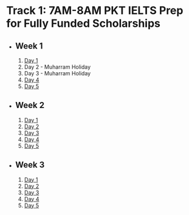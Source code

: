 # Track 1: 7AM-8AM PKT IELTS Prep for Fully Funded Scholarships

- ## Week 1

   1. [Day 1](https://www.facebook.com/iCodeguru/videos/938393287972698)
   2. Day 2 - Muharram Holiday
   3. Day 3 - Muharram Holiday
   4. [Day 4](https://www.facebook.com/iCodeguru/videos/1210809143156942)
   5. [Day 5](https://www.facebook.com/iCodeguru/videos/1162268804891079)

- ## Week 2

   1. [Day 1](https://www.facebook.com/iCodeguru/videos/1677168979489406)
   2. [Day 2](https://www.facebook.com/iCodeguru/videos/872312614800556)
   3. [Day 3](https://www.facebook.com/iCodeguru/videos/1256282902210373)
   4. [Day 4](https://www.facebook.com/iCodeguru/videos/1220399689394559)
   5. [Day 5](https://www.facebook.com/iCodeguru/videos/1007298240673926)

- ## Week 3

   1. [Day 1](https://www.facebook.com/iCodeguru/videos/1040703451000620)
   2. [Day 2](https://www.facebook.com/iCodeguru/videos/1191332968661870)
   3. [Day 3](https://www.facebook.com/iCodeguru/videos/1958391577929156)
   4. [Day 4](https://www.facebook.com/iCodeguru/videos/1043768720606088)
   5. [Day 5](https://www.facebook.com/watch/?v=781858817194207)

<!-- - ## Week 4

   1. [Day 1](https://www.facebook.com/iCodeguru/videos/1098835924918019)
   2. [Day 2](https://www.facebook.com/iCodeguru/videos/1535863214010166)
   3. [Day 3](https://www.facebook.com/iCodeguru/videos/1565454680981628)
   4. [Day 4](https://www.facebook.com/watch/?v=496389922798349)
   5. [Day 5](https://www.facebook.com/iCodeguru/videos/833948408872747) -->

<!-- - ## Week 5

   1. [Day 1]()
   2. [Day 2](https://www.facebook.com/iCodeguru/videos/8428571780510705)
   3. [Day 3](https://www.facebook.com/iCodeguru/videos/865386428319085)
   4. [Day 4]()
   5. [Day 5]() -->

<!-- - ## Week 

   1. [Day 1]()
   2. [Day 2]()
   3. [Day 3]()
   4. [Day 4]()
   5. [Day 5]() -->
